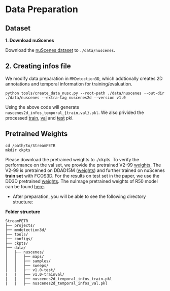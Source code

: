 # Data Preparation

## Dataset
**1. Download nuScenes**

Download the [nuScenes dataset](https://www.nuscenes.org/download) to `./data/nuscenes`.

## 2. Creating infos file

We modify data preparation in `MMDetection3D`, which addtionally creates 2D annotations and temporal information for training/evaluation. 
```shell
python tools/create_data_nusc.py --root-path ./data/nuscenes --out-dir ./data/nuscenes --extra-tag nuscenes2d --version v1.0
```

Using the above code will generate `nuscenes2d_infos_temporal_{train,val}.pkl`.
We also privided the processed [train](https://github.com/exiawsh/storage/releases/download/v1.0/nuscenes2d_temporal_infos_train.pkl), [val](https://github.com/exiawsh/storage/releases/download/v1.0/nuscenes2d_temporal_infos_val.pkl) and [test](https://github.com/exiawsh/storage/releases/download/v1.0/nuscenes2d_temporal_infos_test.pkl) pkl.

## Pretrained Weights
```shell
cd /path/to/StreamPETR
mkdir ckpts
```
Please download the pretrained weights to ./ckpts. To verify the performance on the val set, we provide the pretrained V2-99 [weights](https://github.com/exiawsh/storage/releases/download/v1.0/fcos3d_vovnet_imgbackbone-remapped.pth). The V2-99 is pretrained on DDAD15M ([weights](https://tri-ml-public.s3.amazonaws.com/github/dd3d/pretrained/depth_pretrained_v99-3jlw0p36-20210423_010520-model_final-remapped.pth)) and further trained on nuScenes **train set** with FCOS3D.  For the results on test set in the paper, we use the DD3D pretrained [weights](https://github.com/exiawsh/storage/releases/download/v1.0/dd3d_det_final.pth). The nuImage pretrained weights of R50 model can be found [here](https://download.openmmlab.com/mmdetection3d/v0.1.0_models/nuimages_semseg/cascade_mask_rcnn_r50_fpn_coco-20e_20e_nuim/cascade_mask_rcnn_r50_fpn_coco-20e_20e_nuim_20201009_124951-40963960.pth). 



* After preparation, you will be able to see the following directory structure:  

**Folder structure**
```
StreamPETR
├── projects/
├── mmdetection3d/
├── tools/
├── configs/
├── ckpts/
├── data/
│   ├── nuscenes/
│   │   ├── maps/
│   │   ├── samples/
│   │   ├── sweeps/
│   │   ├── v1.0-test/
|   |   ├── v1.0-trainval/
|   |   ├── nuscenes2d_temporal_infos_train.pkl
|   |   ├── nuscenes2d_temporal_infos_val.pkl
```